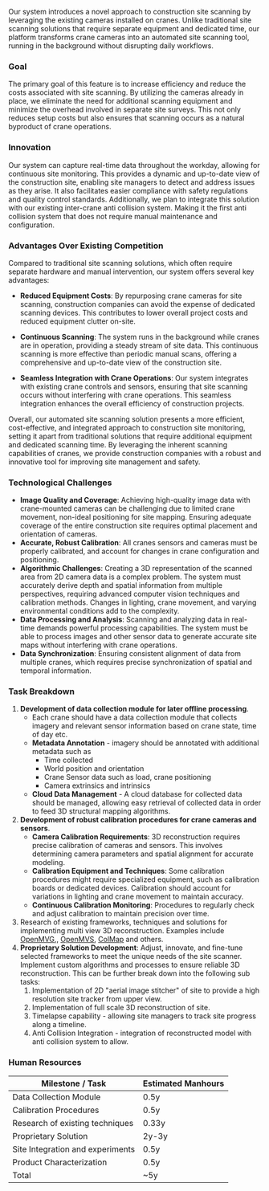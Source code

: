 Our system introduces a novel approach to construction site scanning by leveraging the existing cameras installed on cranes. Unlike traditional site scanning solutions that require separate equipment and dedicated time, our platform transforms crane cameras into an automated site scanning tool, running in the background without disrupting daily workflows.
### Goal

The primary goal of this feature is to increase efficiency and reduce the costs associated with site scanning. By utilizing the cameras already in place, we eliminate the need for additional scanning equipment and minimize the overhead involved in separate site surveys. This not only reduces setup costs but also ensures that scanning occurs as a natural byproduct of crane operations.
### Innovation

Our system can capture real-time data throughout the workday, allowing for continuous site monitoring. This provides a dynamic and up-to-date view of the construction site, enabling site managers to detect and address issues as they arise. It also facilitates easier compliance with safety regulations and quality control standards.
Additionally, we plan to integrate this solution with our existing inter-crane anti collision system. Making it the first anti collision system that does not require manual maintenance and configuration.
### Advantages Over Existing Competition

Compared to traditional site scanning solutions, which often require separate hardware and manual intervention, our system offers several key advantages:

- **Reduced Equipment Costs**: By repurposing crane cameras for site scanning, construction companies can avoid the expense of dedicated scanning devices. This contributes to lower overall project costs and reduced equipment clutter on-site.
    
- **Continuous Scanning**: The system runs in the background while cranes are in operation, providing a steady stream of site data. This continuous scanning is more effective than periodic manual scans, offering a comprehensive and up-to-date view of the construction site.
    
- **Seamless Integration with Crane Operations**: Our system integrates with existing crane controls and sensors, ensuring that site scanning occurs without interfering with crane operations. This seamless integration enhances the overall efficiency of construction projects.
    
Overall, our automated site scanning solution presents a more efficient, cost-effective, and integrated approach to construction site monitoring, setting it apart from traditional solutions that require additional equipment and dedicated scanning time. By leveraging the inherent scanning capabilities of cranes, we provide construction companies with a robust and innovative tool for improving site management and safety.

### Technological Challenges
- **Image Quality and Coverage**: Achieving high-quality image data with crane-mounted cameras can be challenging due to limited crane movement, non-ideal positioning for site mapping. Ensuring adequate coverage of the entire construction site requires optimal placement and orientation of cameras.
- **Accurate, Robust Calibration**: All cranes sensors and cameras must be properly calibrated, and account for changes in crane configuration and positioning.
- **Algorithmic Challenges**: Creating a 3D representation of the scanned area from 2D camera data is a complex problem. The system must accurately derive depth and spatial information from multiple perspectives, requiring advanced computer vision techniques and calibration methods. Changes in lighting, crane movement, and varying environmental conditions add to the complexity.
- **Data Processing and Analysis**: Scanning and analyzing data in real-time demands powerful processing capabilities. The system must be able to process images and other sensor data to generate accurate site maps without interfering with crane operations.
- **Data Synchronization**: Ensuring consistent alignment of data from multiple cranes, which requires precise synchronization of spatial and temporal information.

### Task Breakdown
1. **Development of data collection module for later offline processing**.
   - Each crane should have a data collection module that collects imagery and relevant sensor information based on crane state, time of day etc.
   - **Metadata Annotation** - imagery should be annotated with additional metadata such as
	   - Time collected
	   - World position and orientation
	   -  Crane Sensor data such as load, crane positioning
	   - Camera extrinsics and intrinsics
   - **Cloud Data Management** - A cloud database for collected data should be managed, allowing easy retrieval of collected data in order to feed 3D structural mapping algorithms.
2. **Development of robust calibration procedures for crane cameras and sensors**.
	 - **Camera Calibration Requirements**: 3D reconstruction requires precise calibration of cameras and sensors. This involves determining camera parameters and spatial alignment for accurate modeling.
	- **Calibration Equipment and Techniques**: Some calibration procedures might require specialized equipment, such as calibration boards or dedicated devices. Calibration should account for variations in lighting and crane movement to maintain accuracy.
	- **Continuous Calibration Monitoring**: Procedures to regularly check and adjust calibration to maintain precision over time.
3. Research of existing frameworks, techniques and solutions for implementing multi view 3D reconstruction.
   Examples include [OpenMVG](https://github.com/openMVG/openMVG),, [OpenMVS](https://github.com/cdcseacave/openMVS), [ColMap](https://github.com/colmap/colmap) and others.
4. **Proprietary Solution Development**: Adjust, innovate, and fine-tune selected frameworks to meet the unique needs of the site scanner. Implement custom algorithms and processes to ensure reliable 3D reconstruction.
   This can be further break down into the following sub tasks:
	1. Implementation of 2D "aerial image stitcher" of site to provide a high resolution site tracker from upper view.
	2. Implementation of full scale 3D reconstruction of site.
	3. Timelapse capability - allowing site managers to track site progress along a timeline.
	4. Anti Collision Integration - integration of reconstructed model with anti collision system to allow.

### Human Resources

| Milestone / Task                 | Estimated Manhours |
| -------------------------------- | ------------------ |
| Data Collection Module           | 0.5y               |
| Calibration Procedures           | 0.5y               |
| Research of existing techniques  | 0.33y              |
| Proprietary Solution             | 2y-3y              |
| Site Integration and experiments | 0.5y               |
| Product Characterization         | 0.5y               |
| Total                            | ~5y                |

